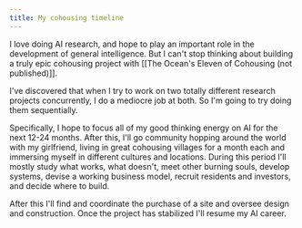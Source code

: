 ```yaml
---
title: My cohousing timeline
---
```


I love doing AI research, and hope to play an important role in the development of general intelligence. But I can't stop thinking about building a truly epic cohousing project with [[The Ocean's Eleven of Cohousing (not published)]].

I've discovered that when I try to work on two totally different research projects concurrently, I do a mediocre job at both. So I'm going to try doing them sequentially.

Specifically, I hope to focus all of my good thinking energy on AI for the next 12-24 months. After this, I'll go community hopping around the world with my girlfriend, living in great cohousing villages for a month each and immersing myself in different cultures and locations. During this period I'll mostly study what works, what doesn't, meet other burning souls, develop systems, devise a working business model, recruit residents and investors, and decide where to build.

After this I'll find and coordinate the purchase of a site and oversee design and construction. Once the project has stabilized I'll resume my AI career.
